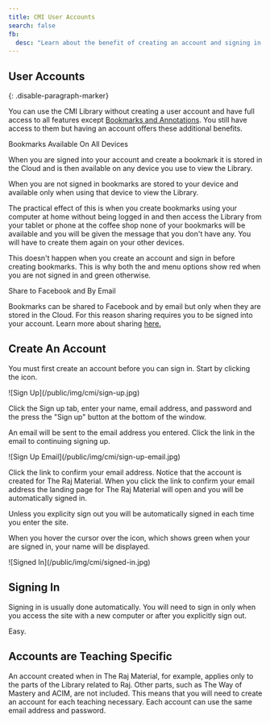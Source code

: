 ```yaml
---
title: CMI User Accounts
search: false
fb:
  desc: "Learn about the benefit of creating an account and signing in to the CMI Library"
---
```


## User Accounts
{: .disable-paragraph-marker}

You can use the CMI Library without creating a user account and have full access to all features except [Bookmarks and Annotations](/acq/bookmark). You still have access to them but having an account offers these additional benefits.

<div class="ui relaxed list">
  <div class="item">
    <i class="tablet alternate icon"></i>
    <div class="content">
      <div class="header">Bookmarks Available On All Devices</div>
      <div class="description">
        <p>
          When you are signed into your account and create a bookmark it is stored in the Cloud and is then available on any device you use to view the Library.
        </p>
        <p>
          When you are not signed in bookmarks are stored to your device and available only when using that device to view the Library. 
        </p>
        <p>
          The practical effect of this is when you create bookmarks using your computer at home without being logged in and then access the Library from your tablet or phone at the coffee shop none of your bookmarks will be available and you will be given the message that you don't have any. You will have to create them again on your other devices.
        </p>
        <p>
          This doesn't happen when you create an account and sign in before creating bookmarks. This is why both the <i class="red bookmark icon"></i> and <i class="red sign in icon"></i> menu options show red when you are not signed in and green otherwise.
        </p>
      </div>
    </div>
  </div>
  <div class="item">
    <i class="facebook icon"></i>
    <div class="content">
      <div class="header">Share to Facebook and By Email</div>
      <div class="description">
        <p>
          Bookmarks can be shared to Facebook and by email but only when they are stored in the Cloud. For this reason sharing requires you to be signed into your account. Learn more about sharing <a href="/acq/bookmark/#sharing-bookmarks">here.</a>
        </p>
      </div>
    </div>
  </div>
</div>

## Create An Account

You must first create an account before you can sign in. Start by clicking the <i class="sign in icon"></i> icon.

<div class="ui container" markdown="1">
  ![Sign Up](/public/img/cmi/sign-up.jpg)
</div>

Click the Sign up tab, enter your name, email address, and password and the press the "Sign up" button at the bottom of the window.

An email will be sent to the email address you entered. Click the link in the email to continuing signing up.

<div class="ui container" markdown="1">
  ![Sign Up Email](/public/img/cmi/sign-up-email.jpg)
</div>

Click the link to confirm your email address. Notice that the account is created for The Raj Material. When you click the link to confirm your email address the landing page for The Raj Material will open and you will be automatically signed in.

Unless you explicity sign out you will be automatically signed in each time you enter the site.

When you hover the cursor over the <i class="sign out icon"></i> icon, which shows green when your are signed in, your name will be displayed.

<div class="ui container" markdown="1">
  ![Signed In](/public/img/cmi/signed-in.jpg)
</div>

## Signing In

Signing in is usually done automatically. You will need to sign in only when you access the site with a new computer or after you explicitly sign out.

Easy.

## Accounts are Teaching Specific

An account created when in The Raj Material, for example, applies only to the parts of the Library related to Raj. Other parts, such as The Way of Mastery and ACIM, are not included. This means that you will need to create an account for each teaching necessary. Each account can use the same email address and password.



